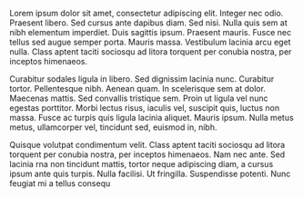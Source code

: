 ---
---

Lorem ipsum dolor sit amet, consectetur adipiscing elit. Integer nec odio. 
Praesent libero. Sed cursus ante dapibus diam. Sed nisi. Nulla quis sem 
at nibh elementum imperdiet. Duis sagittis ipsum. Praesent mauris. 
Fusce nec tellus sed augue semper porta. Mauris massa. Vestibulum lacinia 
arcu eget nulla. Class aptent taciti sociosqu ad litora torquent per conubia 
nostra, per inceptos himenaeos. 

Curabitur sodales ligula in libero. Sed dignissim lacinia nunc. Curabitur 
tortor. Pellentesque nibh. Aenean quam. In scelerisque sem at dolor. 
Maecenas mattis. Sed convallis tristique sem. Proin ut ligula vel nunc 
egestas porttitor. Morbi lectus risus, iaculis vel, suscipit quis, luctus non
massa. Fusce ac turpis quis ligula lacinia aliquet. Mauris ipsum. Nulla metus 
metus, ullamcorper vel, tincidunt sed, euismod in, nibh. 

Quisque volutpat condimentum velit. Class aptent taciti sociosqu ad litora 
torquent per conubia nostra, per inceptos himenaeos. Nam nec ante. Sed lacinia
rna non tincidunt mattis, tortor neque adipiscing diam, a cursus ipsum ante quis 
turpis. Nulla facilisi. Ut fringilla. Suspendisse potenti. Nunc feugiat mi a tellus consequ
